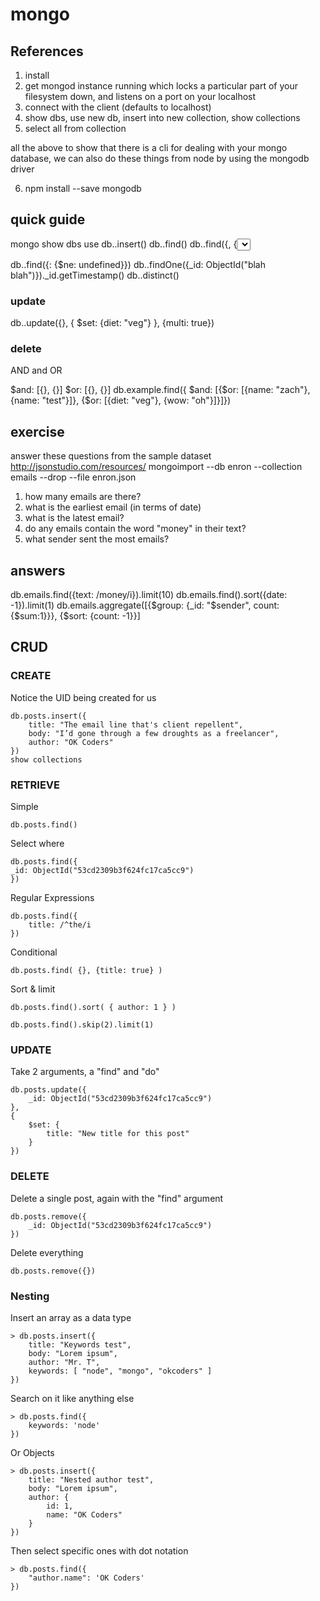# mongo

## References

1. install
2. get mongod instance running which locks a particular part of your filesystem
down, and listens on a port on your localhost
3. connect with the client (defaults to localhost)
4. show dbs, use new db, insert into new collection, show collections
5. select all from collection

all the above to show that there is a cli for dealing with your mongo database,
we can also do these things from node by using the mongodb driver

6. npm install --save mongodb

## quick guide
mongo
show dbs
use <db>
db.<collection>.insert()
db.<collection>.find()
db.<collection>.find({<where clause>, {<select clause>}}.sort()
db.<collection>.count()
db.<collection>.distinct({<some attribute>})

db.<collection>.find({<attribute>: {$ne: undefined}})
db.<collection>.findOne({_id: ObjectId("blah blah")})._id.getTimestamp()
db.<collection>.distinct(<attribute>)

### update
db.<collection>.update({}, { $set: {diet: "veg"} }, {multi: true})

### delete

AND and OR

$and: [{}, {}]
$or: [{}, {}]
db.example.find({ $and: [{$or: [{name: "zach"}, {name: "test"}]}, {$or: [{diet: "veg"}, {wow: "oh"}]}]})

## exercise
answer these questions from the sample dataset
http://jsonstudio.com/resources/
mongoimport --db enron --collection emails --drop --file enron.json
1. how many emails are there?
2. what is the earliest email (in terms of date)
3. what is the latest email?
4. do any emails contain the word "money" in their text?
4. what sender sent the most emails?

## answers
db.emails.find({text: /money/i}).limit(10)
db.emails.find().sort({date: -1}).limit(1)
db.emails.aggregate([{$group: {_id: "$sender", count: {$sum:1}}}, {$sort: {count: -1}}]

## CRUD

### CREATE 

Notice the UID being created for us

```
db.posts.insert({
	title: "The email line that's client repellent",
	body: "I’d gone through a few droughts as a freelancer",
	author: "OK Coders"
})
show collections
```

### RETRIEVE

Simple
```
db.posts.find()
```

Select where
```
db.posts.find({
_id: ObjectId("53cd2309b3f624fc17ca5cc9")
})
```

Regular Expressions
```
db.posts.find({
	title: /^the/i
})
```

Conditional
```
db.posts.find( {}, {title: true} )
```

Sort & limit
```
db.posts.find().sort( { author: 1 } )

db.posts.find().skip(2).limit(1)

```

### UPDATE

Take 2 arguments, a "find" and "do" 

```
db.posts.update({
	_id: ObjectId("53cd2309b3f624fc17ca5cc9")
},
{
	$set: {
		title: "New title for this post"
	}
})
```

### DELETE

Delete a single post, again with the "find" argument

```
db.posts.remove({
	_id: ObjectId("53cd2309b3f624fc17ca5cc9")
})
```

Delete everything

```
db.posts.remove({})
```

### Nesting

Insert an array as a data type
```
> db.posts.insert({
	title: "Keywords test",
	body: "Lorem ipsum",
	author: "Mr. T",
	keywords: [ "node", "mongo", "okcoders" ]
})
```

Search on it like anything else
```
> db.posts.find({
	keywords: 'node'
})
```

Or Objects
```
> db.posts.insert({
	title: "Nested author test",
	body: "Lorem ipsum",
	author: {
		id: 1,
 		name: "OK Coders"
	}
})
```

Then select specific ones with dot notation
```
> db.posts.find({
	"author.name": 'OK Coders'
})
```

